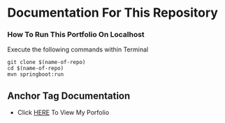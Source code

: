 # Documentation For This Repository

### How To Run This Portfolio On Localhost
Execute the following commands within Terminal

```
git clone $(name-of-repo)
cd $(name-of-repo)
mvn springboot:run
```

## Anchor Tag Documentation
* Click [HERE](https://bdeyo28.github.io/wrc-brendandeyo-portfolio/) To View My Porfolio
